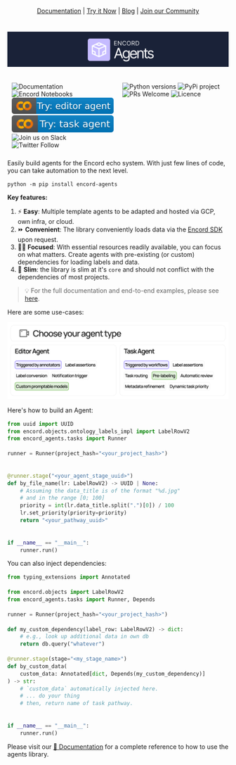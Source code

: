 <p align="center">
<a href="https://agents-docs.encord.com/" target="_blank">Documentation</a> |
<a href="https://colab.research.google.com/drive/1wvKAQ61JPebGnAT4nLXsfJRbx7dvtFdX?usp=sharing" target="_blank">Try it Now</a> |
<a href="https://encord.com/blog/" target="_blank">Blog</a> |
<a href="https://join.slack.com/t/encordactive/shared_invite/zt-1hc2vqur9-Fzj1EEAHoqu91sZ0CX0A7Q" target="_blank">Join our Community</a>
</p>

<h1 align="center">
    <a href="https://encord.com"><img src="https://raw.githubusercontent.com/encord-team/encord-agents/main/docs/assets/landing-banner.png" alt="Encord logo"/></a>
</h1>

<div style="display: flex; justify-content: space-between;">
  <div style="flex: 1; padding: 10px;">
    <a href="https://agents-docs.encord.com/" target="_blank" style="text-decoration:none">
      <img alt="Documentation" src="https://img.shields.io/badge/docs-Online-blue">
    </a>
    <a href="https://github.com/encord-team/encord-notebooks" target="_blank" style="text-decoration:none">
      <img alt="Encord Notebooks" src="https://img.shields.io/badge/Encord_Notebooks-blue?logo=github&label=&labelColor=181717">
    </a>
    <a href="https://colab.research.google.com/drive/1wvKAQ61JPebGnAT4nLXsfJRbx7dvtFdX?usp=sharing" target="_blank" style="text-decoration:none">
            <img alt="Try editor agent" src="https://raw.githubusercontent.com/encord-team/encord-agents/main/docs/assets/tag-colab-editor-agent.svg">
    </a>
    <a href="https://colab.research.google.com/drive/1wvKAQ61JPebGnAT4nLXsfJRbx7dvtFdX?usp=sharing" target="_blank" style="text-decoration:none">
            <img alt="Try task agent" src="https://raw.githubusercontent.com/encord-team/encord-agents/main/docs/assets/tag-colab-task-agent.svg">
    </a>
    <a href="https://join.slack.com/t/encordactive/shared_invite/zt-1hc2vqur9-Fzj1EEAHoqu91sZ0CX0A7Q" target="_blank" style="text-decoration:none">
      <img alt="Join us on Slack" src="https://img.shields.io/badge/Join_Our_Community-4A154B?label=&logo=slack&logoColor=white">
    </a>
    <a href="https://twitter.com/encord_team" target="_blank" style="text-decoration:none">
      <img alt="Twitter Follow" src="https://img.shields.io/twitter/follow/encord_team?label=%40encord_team&amp;style=social">
    </a>
  </div>
  <div style="flex: 1; padding: 10px;">
    <img alt="Python versions" src="https://img.shields.io/pypi/pyversions/encord-agents">
    <a href="https://pypi.org/project/encord-agents/" target="_blank" style="text-decoration:none">
      <img alt="PyPi project" src="https://img.shields.io/pypi/v/encord-agents">
    </a>
    <img alt="PRs Welcome" src="https://img.shields.io/badge/PRs-Welcome-blue">
    <img alt="Licence" src="https://img.shields.io/github/license/encord-team/encord-agents">
  </div>
</div>

Easily build agents for the Encord echo system.
With just few lines of code, you can take automation to the next level.

```shell
python -m pip install encord-agents
```

**Key features:**

1. ⚡ **Easy**: Multiple template agents to be adapted and hosted via GCP, own infra, or cloud.
2. ⏩ **Convenient**: The library conveniently loads data via the [Encord SDK][encord_sdk] upon request.
3. 👨‍💻 **Focused**: With essential resources readily available, you can focus on what matters. Create agents with pre-existing (or custom) dependencies for loading labels and data.
4. 🤏 **Slim**: the library is slim at it's `core` and should not conflict with the dependencies of most projects.

> 💡 For the full documentation and end-to-end examples, please see [here][docs-url].

Here are some use-cases:

![Decision tree for which agent to use](https://raw.githubusercontent.com/encord-team/encord-agents/main/docs/assets/decide-on-agent-type.png)

Here's how to build an Agent:

```python
from uuid import UUID
from encord.objects.ontology_labels_impl import LabelRowV2
from encord_agents.tasks import Runner

runner = Runner(project_hash="<your_project_hash>")


@runner.stage("<your_agent_stage_uuid>")
def by_file_name(lr: LabelRowV2) -> UUID | None:
    # Assuming the data_title is of the format "%d.jpg"
    # and in the range [0; 100]
    priority = int(lr.data_title.split(".")[0]) / 100
    lr.set_priority(priority=priority)
    return "<your_pathway_uuid>"


if __name__ == "__main__":
    runner.run()
```

You can also inject dependencies:

```python
from typing_extensions import Annotated

from encord.objects import LabelRowV2
from encord_agents.tasks import Runner, Depends

runner = Runner(project_hash="<your_project_hash>")

def my_custom_dependency(label_row: LabelRowV2) -> dict:
    # e.g., look up additional data in own db
    return db.query("whatever")

@runner.stage(stage="<my_stage_name>")
def by_custom_data(
    custom_data: Annotated[dict, Depends(my_custom_dependency)]
) -> str:
    # `custom_data` automatically injected here.
    # ... do your thing
    # then, return name of task pathway.


if __name__ == "__main__":
    runner.run()
```

Please visit our [📖 Documentation][docs-url] for a complete reference to how to use the agents library.

[docs-url]: https://agents-docs.encord.com/
[encord_sdk]: https://pypi.org/project/encord/
[fastapi]: https://fastapi.tiangolo.com/
